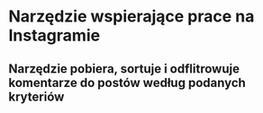 # Narzędzie wspierające prace na Instagramie
## Narzędzie pobiera, sortuje i odflitrowuje komentarze do postów według podanych kryteriów
